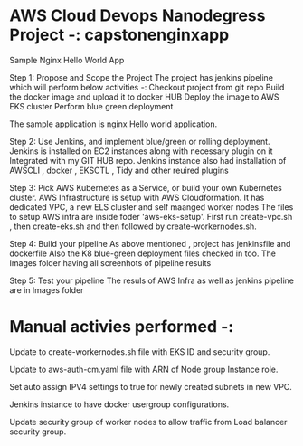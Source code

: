 # AWS Cloud Devops Nanodegress Project -: capstonenginxapp
Sample Nginx Hello World App

Step 1: Propose and Scope the Project
      The project has jenkins pipeline which will perform below activities -:
      Checkout project from git repo
      Build the docker image and upload it to docker HUB
      Deploy the image to AWS EKS cluster
      Perform blue green deployment

The sample application is nginx Hello world application.

Step 2: Use Jenkins, and implement blue/green or rolling deployment.
      Jenkins is installed on EC2 instances along with necessary plugin on it
      Integrated with my GIT HUB repo.
      Jenkins instance also had installation of AWSCLI , docker , EKSCTL , Tidy and other reuired plugins

Step 3: Pick AWS Kubernetes as a Service, or build your own Kubernetes cluster.
      AWS Infrastructure is setup with AWS Cloudformation. It has dedicated VPC, a new ELS cluster 
      and self maanged worker nodes
      The files to setup AWS infra are inside foder 'aws-eks-setup'.
      First run create-vpc.sh , then create-eks.sh and then followed by create-workernodes.sh.
       
Step 4: Build your pipeline
     As above mentioned , project has jenkinsfile and dockerfile
     Also the K8 blue-green deployment files checked in too.
     The Images folder having all screenhots of pipeline results
      
Step 5: Test your pipeline
    The resuls of AWS Infra as well as jenkins pipeline are in Images folder
    
# Manual activies performed -:
Update to create-workernodes.sh file with EKS ID and security group.

Update to aws-auth-cm.yaml file with ARN of Node group Instance role.

Set auto assign IPV4 settings to true for newly created subnets in new VPC.

Jenkins instance to have docker usergroup configurations.

Update security group of worker nodes to allow traffic from Load balancer security group.

